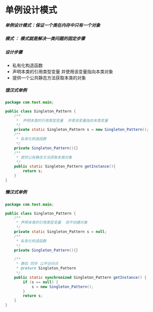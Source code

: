 # 单例设计模式

##### 单例设计模式：保证一个类在内存中只有一个对象

##### 模式 ： 模式就是解决一类问题的固定步骤

##### 设计步骤

- 私有化构造函数
- 声明本类的引用类型变量  并使用该变量指向本类对象
- 提供一个公共静态方法获取本类的对象

##### 饿汉式单例

```java
package com.test.main;

public class Singleton_Pattern {
    /**
     *  声明本类的引用类型变量  并使该变量指向本类变量
     */
    private static Singleton_Pattern s = new Singleton_Pattern();
    /**
     * 私有化构造函数
     */
    private Singleton_Pattern(){}
    /**
     * 提供公有静态方法获取本类对象
     */
    public static Singleton_Pattern getInstance(){
        return s;
    }
}
```

##### 懒汉式单例

```java
package com.test.main;

public class Singleton_Pattern {
	/**
     * 声明本类的引用类型变量  但不创建对象
     */
    private static Singleton_Pattern s = null;
    /**
     * 私有化构造函数
     */
    private Singleton_Pattern(){}

    /**
     * 静态 同步 公开访问点
     * @return Singleton_Pattern
     */
    public static synchronized Singleton_Pattern getInstance() {
        if (s == null) {
            s = new Singleton_Pattern();
        }
        return s;
    }
}
```

